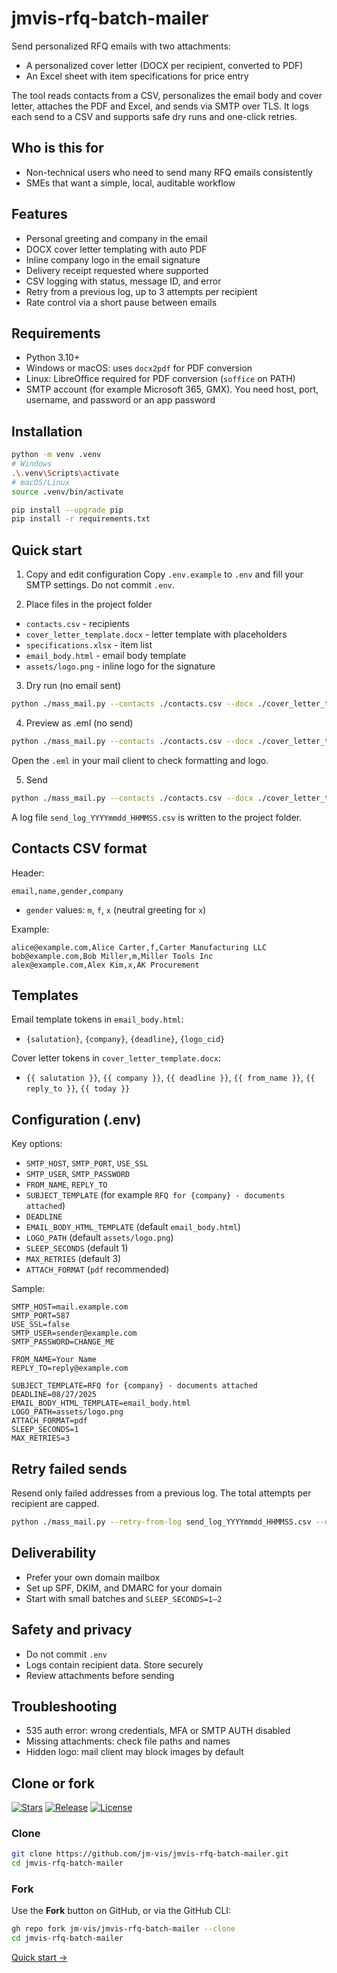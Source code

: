 # jmvis-rfq-batch-mailer
Send personalized RFQ emails with two attachments:
- A personalized cover letter (DOCX per recipient, converted to PDF)
- An Excel sheet with item specifications for price entry

The tool reads contacts from a CSV, personalizes the email body and cover letter, attaches the PDF and Excel, and sends via SMTP over TLS. It logs each send to a CSV and supports safe dry runs and one-click retries.

## Who is this for
- Non-technical users who need to send many RFQ emails consistently
- SMEs that want a simple, local, auditable workflow

## Features
- Personal greeting and company in the email
- DOCX cover letter templating with auto PDF
- Inline company logo in the email signature
- Delivery receipt requested where supported
- CSV logging with status, message ID, and error
- Retry from a previous log, up to 3 attempts per recipient
- Rate control via a short pause between emails

## Requirements
- Python 3.10+
- Windows or macOS: uses `docx2pdf` for PDF conversion
- Linux: LibreOffice required for PDF conversion (`soffice` on PATH)
- SMTP account (for example Microsoft 365, GMX). You need host, port, username, and password or an app password

## Installation
```bash
python -m venv .venv
# Windows
.\.venv\Scripts\activate
# macOS/Linux
source .venv/bin/activate

pip install --upgrade pip
pip install -r requirements.txt
````

## Quick start
1. Copy and edit configuration
   Copy `.env.example` to `.env` and fill your SMTP settings. Do not commit `.env`.

2. Place files in the project folder

* `contacts.csv` - recipients
* `cover_letter_template.docx` - letter template with placeholders
* `specifications.xlsx` - item list
* `email_body.html` - email body template
* `assets/logo.png` - inline logo for the signature

3. Dry run (no email sent)

```bash
python ./mass_mail.py --contacts ./contacts.csv --docx ./cover_letter_template.docx --xlsx ./specifications.xlsx --dry-run
```

4. Preview as .eml (no send)

```bash
python ./mass_mail.py --contacts ./contacts.csv --docx ./cover_letter_template.docx --xlsx ./specifications.xlsx --save-eml-out outbox --limit 1
```

Open the `.eml` in your mail client to check formatting and logo.

5. Send

```bash
python ./mass_mail.py --contacts ./contacts.csv --docx ./cover_letter_template.docx --xlsx ./specifications.xlsx
```

A log file `send_log_YYYYmmdd_HHMMSS.csv` is written to the project folder.

## Contacts CSV format
Header:

```csv
email,name,gender,company
```

* `gender` values: `m`, `f`, `x` (neutral greeting for `x`)

Example:

```csv
alice@example.com,Alice Carter,f,Carter Manufacturing LLC
bob@example.com,Bob Miller,m,Miller Tools Inc
alex@example.com,Alex Kim,x,AK Procurement
```

## Templates
Email template tokens in `email_body.html`:

* `{salutation}`, `{company}`, `{deadline}`, `{logo_cid}`

Cover letter tokens in `cover_letter_template.docx`:

* `{{ salutation }}`, `{{ company }}`, `{{ deadline }}`, `{{ from_name }}`, `{{ reply_to }}`, `{{ today }}`

## Configuration (.env)
Key options:

* `SMTP_HOST`, `SMTP_PORT`, `USE_SSL`
* `SMTP_USER`, `SMTP_PASSWORD`
* `FROM_NAME`, `REPLY_TO`
* `SUBJECT_TEMPLATE` (for example `RFQ for {company} - documents attached`)
* `DEADLINE`
* `EMAIL_BODY_HTML_TEMPLATE` (default `email_body.html`)
* `LOGO_PATH` (default `assets/logo.png`)
* `SLEEP_SECONDS` (default 1)
* `MAX_RETRIES` (default 3)
* `ATTACH_FORMAT` (`pdf` recommended)

Sample:

```dotenv
SMTP_HOST=mail.example.com
SMTP_PORT=587
USE_SSL=false
SMTP_USER=sender@example.com
SMTP_PASSWORD=CHANGE_ME

FROM_NAME=Your Name
REPLY_TO=reply@example.com

SUBJECT_TEMPLATE=RFQ for {company} - documents attached
DEADLINE=08/27/2025
EMAIL_BODY_HTML_TEMPLATE=email_body.html
LOGO_PATH=assets/logo.png
ATTACH_FORMAT=pdf
SLEEP_SECONDS=1
MAX_RETRIES=3
```

## Retry failed sends
Resend only failed addresses from a previous log. The total attempts per recipient are capped.

```bash
python ./mass_mail.py --retry-from-log send_log_YYYYmmdd_HHMMSS.csv --docx ./cover_letter_template.docx --xlsx ./specifications.xlsx
```

## Deliverability
* Prefer your own domain mailbox
* Set up SPF, DKIM, and DMARC for your domain
* Start with small batches and `SLEEP_SECONDS=1–2`

## Safety and privacy
* Do not commit `.env`
* Logs contain recipient data. Store securely
* Review attachments before sending

## Troubleshooting
* 535 auth error: wrong credentials, MFA or SMTP AUTH disabled
* Missing attachments: check file paths and names
* Hidden logo: mail client may block images by default

## Clone or fork

[![Stars](https://img.shields.io/github/stars/jm-vis/jmvis-rfq-batch-mailer?style=flat)](https://github.com/jm-vis/jmvis-rfq-batch-mailer/stargazers)
[![Release](https://img.shields.io/github/v/release/jm-vis/jmvis-rfq-batch-mailer?display_name=tag)](https://github.com/jm-vis/jmvis-rfq-batch-mailer/releases)
[![License](https://img.shields.io/badge/license-MIT-blue.svg)](https://github.com/jm-vis/jmvis-rfq-batch-mailer/blob/main/LICENSE)

### Clone
```bash
git clone https://github.com/jm-vis/jmvis-rfq-batch-mailer.git
cd jmvis-rfq-batch-mailer
```

### Fork
Use the **Fork** button on GitHub, or via the GitHub CLI:
```bash
gh repo fork jm-vis/jmvis-rfq-batch-mailer --clone
cd jmvis-rfq-batch-mailer
```

[Quick start →](#quick-start)
